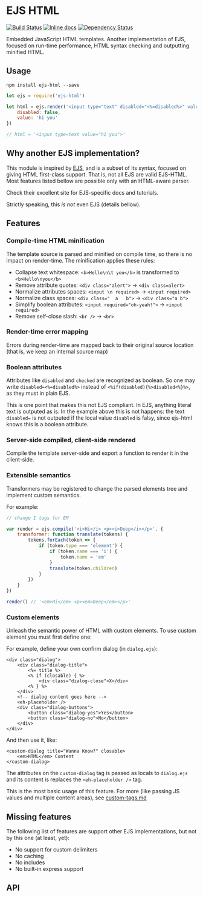 # EJS HTML
[![Build Status](https://travis-ci.org/sitegui/ejs-html.svg?branch=master)](https://travis-ci.org/sitegui/ejs-html)
[![Inline docs](https://inch-ci.org/github/sitegui/ejs-html.svg?branch=master)](https://inch-ci.org/github/sitegui/ejs-html)
[![Dependency Status](https://david-dm.org/sitegui/ejs-html.svg)](https://david-dm.org/sitegui/ejs-html)

Embedded JavaScript HTML templates. Another implementation of EJS, focused on run-time performance, HTML syntax checking and outputting minified HTML.

## Usage
`npm install ejs-html --save`

```js
let ejs = require('ejs-html')

let html = ejs.render('<input type="text" disabled="<%=disabled%>" value="<%=value%>" />', {
	disabled: false,
	value: 'hi you'
})

// html = '<input type=text value="hi you">'
```

## Why another EJS implementation?
This module is inspired by [EJS](http://ejs.co/), and is a subset of its syntax, focused on giving HTML first-class support. That is, not all EJS are valid EJS-HTML. Most features listed bellow are possible only with an HTML-aware parser.

Check their excellent site for EJS-specific docs and tutorials.

Strictly speaking, this *is not* even EJS (details bellow).

## Features

### Compile-time HTML minification
The template source is parsed and minified on compile time, so there is no impact on render-time. The minification applies these rules:

* Collapse text whitespace: `<b>Hello\n\t you</b>` is transformed to `<b>Hello\nyou</b>`
* Remove attribute quotes: `<div class="alert">` → `<div class=alert>`
* Normalize attributes spaces: `<input \n required>` → `<input required>`
* Normalize class spaces: `<div class="  a   b">` → `<div class="a b">`
* Simplify boolean attributes: `<input required="oh-yeah!">` → `<input required>`
* Remove self-close slash: `<br />` → `<br>`

### Render-time error mapping
Errors during render-time are mapped back to their original source location (that is, we keep an internal source map)

### Boolean attributes
Attributes like `disabled` and `checked` are recognized as boolean. So one may write `disabled=<%=disabled%>` instead of `<%if(disabled){%>disabled<%}%>`, as they must in plain EJS.

This is one point that makes this not EJS compliant. In EJS, anything literal text is outputed as is. In the example above this is not happens: the text `disabled=` is not outputed if the local value `disabled` is falsy, since ejs-html knows this is a boolean attribute.

### Server-side compiled, client-side rendered
Compile the template server-side and export a function to render it in the client-side.

### Extensible semantics
Transformers may be registered to change the parsed elements tree and implement custom semantics.

For example:
```js
// change I tags for EM

var render = ejs.compile('<i>Hi</i> <p><i>Deep</i></p>', {
	transformer: function translate(tokens) {
		tokens.forEach(token => {
			if (token.type === 'element') {
				if (token.name === 'i') {
					token.name = 'em'
				}
				translate(token.children)
			}
		})
	}
})

render() // '<em>Hi</em> <p><em>Deep</em></p>'
```

### Custom elements
Unleash the semantic power of HTML with custom elements. To use custom element you must first define one:

For example, define your own confirm dialog (in `dialog.ejs`):
```
<div class="dialog">
	<div class="dialog-title">
		<%= title %>
		<% if (closable) { %>
			<div class="dialog-close">X</div>
		<% } %>
	</div>
	<!-- dialog content goes here -->
	<eh-placeholder />
	<div class="dialog-buttons">
		<button class="dialog-yes">Yes</button>
		<button class="dialog-no">No</button>
	</div>
</div>
```

And then use it, like:
```
<custom-dialog title="Wanna Know?" closable>
	<em>HTML</em> Content
</custom-dialog>
```

The attributes on the `custom-dialog` tag is passed as locals to `dialog.ejs` and its content is replaces the `<eh-placeholder />` tag.

This is the most basic usage of this feature. For more (like passing JS values and multiple content areas), see [custom-tags.md](.)

## Missing features
The following list of features are support other EJS implementations, but not by this one (at least, yet):

* No support for custom delimiters
* No caching
* No includes
* No built-in express support

## API




